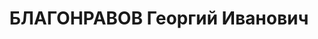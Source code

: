 ---
title: БЛАГОНРАВОВ Георгий Иванович
description: "Род. в 1895, русский, член ВКП(б) с 03.1917, в органах НКВД с 1918,\
  \ кандидат ЦК ВКП(б) 17 съезда, член ЦИК СССР 7 созыва. \n  Звание: 05.07.1936 -\
  \ комиссар ГБ 1 ранга. \n  Награды: знак «Почетный работник ВЧК—ОГПУ (V)» № 38,\
  \ 20.12.1932 - знак «Почетный работник ВЧК—ОГПУ (XV)», 14.12.1927 - орден Красного\
  \ Знамени, 16.12.1927 - орден Красного Знамени, 22.10.1930 - орден Красного Знамени.\
  \ \n  нач. ГУШОСДОР НКВД СССР, уволен 19.08.1937. \n  Арестован 27.05.1937. Осужден\
  \ в особом порядке, ВМН. Расстрелян 16.06.1938, Москва. \n  Реабилитирован 11.06.1956."
---